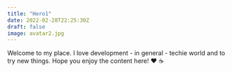 ```yaml
---
title: "Hero1"
date: 2022-02-28T22:25:30Z
draft: false
image: avatar2.jpg
---
```


Welcome to my place. I love development - in general - techie world and to try new things. Hope you enjoy the content here! ❤️ ☕

